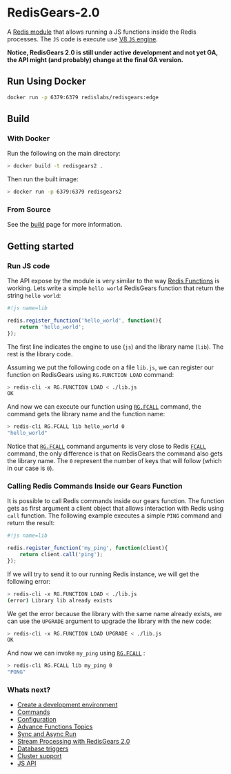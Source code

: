 # RedisGears-2.0

A [Redis module](https://redis.io/docs/modules/) that allows running a JS functions inside the Redis processes. The `JS` code is execute use [V8 `JS` engine](https://v8.dev/).

**Notice, RedisGears 2.0 is still under active development and not yet GA, the API might (and probably) change at the final GA version.**

## Run Using Docker

```bash
docker run -p 6379:6379 redislabs/redisgears:edge
```

## Build

### With Docker

Run the following on the main directory:
```bash
> docker build -t redisgears2 .
```

Then run the built image:
```bash
> docker run -p 6379:6379 redisgears2
```

### From Source

See the [build](docs/build_instructions.md) page for more information.

## Getting started

### Run JS code
The API expose by the module is very similar to the way [Redis Functions](https://redis.io/docs/manual/programmability/functions-intro/) is working. Lets write a simple `hello world` RedisGears function that return the string `hello world`:
```js
#!js name=lib

redis.register_function('hello_world', function(){
    return 'hello_world';
});
```
The first line indicates the engine to use (`js`) and the library name (`lib`). The rest is the library code.


Assuming we put the following code on a file `lib.js`, we can register our function on RedisGears using `RG.FUNCTION LOAD` command:

```bash
> redis-cli -x RG.FUNCTION LOAD < ./lib.js
OK
```

And now we can execute our function using [`RG.FCALL`](docs/commands.md#rgfcal) command, the command gets the library name and the function name:

```bash
> redis-cli RG.FCALL lib hello_world 0
"hello_world"
```

Notice that [`RG.FCALL`](docs/commands.md#rgfcal) command arguments is very close to Redis [`FCALL`](https://redis.io/commands/fcall/) command, the only difference is that on RedisGears the command also gets the library name. The `0` represent the number of keys that will follow (which in our case is `0`).

### Calling Redis Commands Inside our Gears Function

It is possible to call Redis commands inside our gears function. The function gets as first argument a client object that allows interaction with Redis using `call` function. The following example executes a simple `PING` command and return the result:

```js
#!js name=lib

redis.register_function('my_ping', function(client){
    return client.call('ping');
});
```

If we will try to send it to our running Redis instance, we will get the following error:
```bash
> redis-cli -x RG.FUNCTION LOAD < ./lib.js
(error) Library lib already exists
```

We get the error because the library with the same name already exists, we can use the `UPGRADE` argument to upgrade the library with the new code:
```bash
> redis-cli -x RG.FUNCTION LOAD UPGRADE < ./lib.js
OK
```

And now we can invoke `my_ping` using [`RG.FCALL`](docs/commands.md#rgfcal) :
```bash
> redis-cli RG.FCALL lib my_ping 0
"PONG"
```

### Whats next?

* [Create a development environment](docs/create_development_environment.md)
* [Commands](docs/commands.md)
* [Configuration](docs/configuration.md)
* [Advance Functions Topics](docs/function_advance_topics.md)
* [Sync and Async Run](docs/sync_and_async_run.md)
* [Stream Processing with RedisGears 2.0](docs/stream_processing.md)
* [Database triggers](docs/databse_triggers.md)
* [Cluster support](docs/cluster_support.md)
* [JS API](docs/js_api.md)
